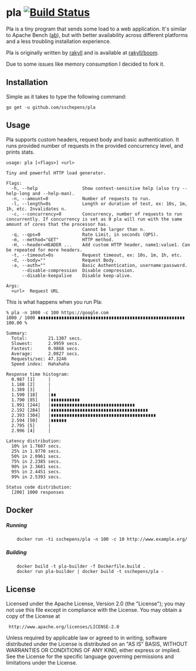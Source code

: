 # pla [![Build Status](https://travis-ci.org/sschepens/pla.svg?branch=master)](https://travis-ci.org/sschepens/pla)

Pla is a tiny program that sends some load to a web application. It's similar to Apache Bench ([ab](http://httpd.apache.org/docs/2.2/programs/ab.html)), but with better availability across different platforms and a less troubling installation experience.

Pla is originally written by [rakyll](https://github.com/rakyll) and is available at [rakyll/boom](https://github.com/rakyll/boom).

Due to some issues like memory consumption I decided to fork it.

## Installation

Simple as it takes to type the following command:

    go get -u github.com/sschepens/pla

## Usage

Pla supports custom headers, request body and basic authentication. It runs provided number of requests in the provided concurrency level, and prints stats.
~~~
usage: pla [<flags>] <url>

Tiny and powerful HTTP load generator.

Flags:
  -h, --help                 Show context-sensitive help (also try --help-long and --help-man).
  -n, --amount=0             Number of requests to run.
  -l, --length=0s            Length or duration of test, ex: 10s, 1m, 1h, etc. Invalidates n.
  -c, --concurrency=0        Concurrency, number of requests to run concurrently. If concurrency is set as 0 pla will run with the same amount of cores that the processor has.
                             Cannot be larger than n.
  -q, --qps=0                Rate Limit, in seconds (QPS).
  -m, --method="GET"         HTTP method.
  -H, --header=HEADER ...    Add custom HTTP header, name1:value1. Can be repeated for more headers.
  -t, --timeout=0s           Request timeout, ex: 10s, 1m, 1h, etc.
  -d, --body=""              Request Body.
  -a, --auth=""              Basic Authentication, username:password.
      --disable-compression  Disable compression.
      --disable-keepalive    Disable keep-alive.

Args:
  <url>  Request URL
~~~

This is what happens when you run Pla:

	% pla -n 1000 -c 100 https://google.com
	1000 / 1000 ∎∎∎∎∎∎∎∎∎∎∎∎∎∎∎∎∎∎∎∎∎∎∎∎∎∎∎∎∎∎∎∎∎∎∎∎∎∎∎∎∎∎∎∎∎∎∎∎∎∎∎∎∎∎∎∎ 100.00 %

	Summary:
	  Total:        21.1307 secs.
	  Slowest:      2.9959 secs.
	  Fastest:      0.9868 secs.
	  Average:      2.0827 secs.
	  Requests/sec: 47.3246
	  Speed index:  Hahahaha

	Response time histogram:
      0.987 [1]     |
      1.188 [2]     |
      1.389 [3]     |
      1.590 [18]    |∎∎
      1.790 [85]    |∎∎∎∎∎∎∎∎∎∎∎
      1.991 [244]   |∎∎∎∎∎∎∎∎∎∎∎∎∎∎∎∎∎∎∎∎∎∎∎∎∎∎∎∎∎∎∎∎
      2.192 [284]   |∎∎∎∎∎∎∎∎∎∎∎∎∎∎∎∎∎∎∎∎∎∎∎∎∎∎∎∎∎∎∎∎∎∎∎∎∎
      2.393 [304]   |∎∎∎∎∎∎∎∎∎∎∎∎∎∎∎∎∎∎∎∎∎∎∎∎∎∎∎∎∎∎∎∎∎∎∎∎∎∎∎∎
      2.594 [50]    |∎∎∎∎∎∎
      2.795 [5]     |
      2.996 [4]     |

	Latency distribution:
	  10% in 1.7607 secs.
	  25% in 1.9770 secs.
	  50% in 2.0961 secs.
	  75% in 2.2385 secs.
	  90% in 2.3681 secs.
	  95% in 2.4451 secs.
	  99% in 2.5393 secs.

	Status code distribution:
	  [200]	1000 responses

## Docker

##### Running

        docker run -ti sschepens/pla -n 100 -c 10 http://www.example.org/

##### Building

        docker build -t pla-builder -f Dockerfile.build .
        docker run pla-builder | docker build -t sschepens/pla -

## License

Licensed under the Apache License, Version 2.0 (the "License");
you may not use this file except in compliance with the License.
You may obtain a copy of the License at

     http://www.apache.org/licenses/LICENSE-2.0

Unless required by applicable law or agreed to in writing, software
distributed under the License is distributed on an "AS IS" BASIS,
WITHOUT WARRANTIES OR CONDITIONS OF ANY KIND, either express or implied.
See the License for the specific language governing permissions and
limitations under the License.
